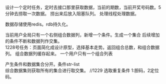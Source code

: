 
设计一个定时任务，定时去接口那里获取数据，当前的期数，当前开奖号码数。5分钟去捞取一次数据。
捞出来后放入阻塞队列。
处理线程处理数据。

数据存储使用redis。rdb持久化。

当前用户全局只有一个右侧组合数据列，新增一个条件。生成一个集合
后续增加的条件不断和数据列作交集。  
1228号任务：页面简化成设计原型，选择基本走势。返回组合总数，和组合数据列。
组合数据列缓存起来。
一个用户只有一个组合列表

产生条件和数据集合分开。条件str-list  
综合数据集则获取所有的集合进行取交集。
//1229
选取重复条件
1:胆码，2定位码。



